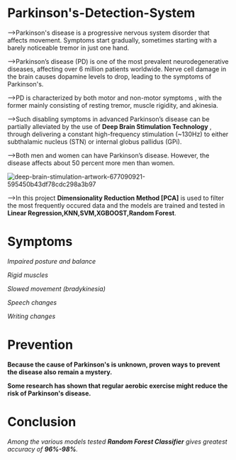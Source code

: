 # Parkinson's-Detection-System
   
   -->Parkinson's disease is a progressive nervous system disorder that affects movement. Symptoms start gradually, sometimes starting with a barely noticeable tremor in just one hand. 
   
   -->Parkinson’s disease (PD) is one of the most prevalent neurodegenerative diseases, affecting over 6 million patients worldwide. Nerve cell damage in the brain causes dopamine levels to drop, leading to the symptoms of Parkinson's. 
  
  -->PD is characterized by both motor and non-motor symptoms , with the former mainly consisting of resting tremor, muscle rigidity, and akinesia. 
   
   -->Such disabling symptoms in advanced Parkinson’s disease can be partially alleviated by the use of  **Deep Brain Stimulation Technology** , through delivering a constant high-frequency stimulation (~130Hz) to either subthalamic nucleus (STN) or internal globus pallidus (GPi).
  
  -->Both men and women can have Parkinson’s disease. However, the disease affects about 50 percent more men than women.

 ![deep-brain-stimulation-artwork-677090921-595450b43df78cdc298a3b97](https://user-images.githubusercontent.com/68986795/115753854-43667f00-a3b9-11eb-9a0b-049be81effd1.jpg)


   -->In this project **Dimensionality Reduction Method [PCA]** is used to filter the most frequently occured data and the models are trained and tested in **Linear Regression,KNN,SVM,XGBOOST,Random Forest**.
   
   
# Symptoms

   *Impaired posture and balance*

   *Rigid muscles*

   *Slowed movement (bradykinesia)*

   *Speech changes*

   *Writing changes*

# Prevention

**Because the cause of Parkinson's is unknown, proven ways to prevent the disease also remain a mystery.**

**Some research has shown that regular aerobic exercise might reduce the risk of Parkinson's disease.**

# Conclusion
 
  *Among the various models tested **Random Forest Classifier** gives greatest accuracy of **96%-98%**.*
